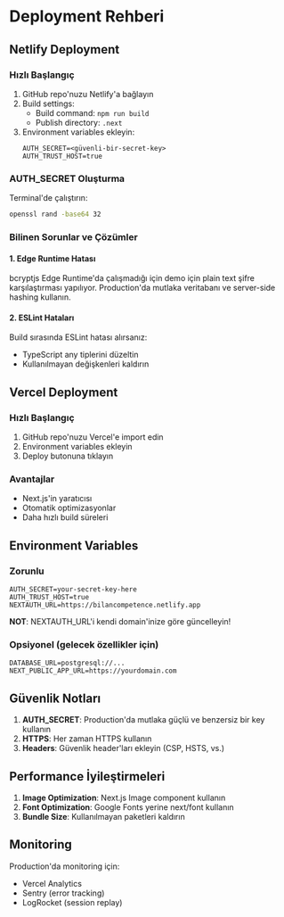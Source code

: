 # Deployment Rehberi

## Netlify Deployment

### Hızlı Başlangıç
1. GitHub repo'nuzu Netlify'a bağlayın
2. Build settings:
   - Build command: `npm run build`
   - Publish directory: `.next`
3. Environment variables ekleyin:
   ```
   AUTH_SECRET=<güvenli-bir-secret-key>
   AUTH_TRUST_HOST=true
   ```

### AUTH_SECRET Oluşturma
Terminal'de çalıştırın:
```bash
openssl rand -base64 32
```

### Bilinen Sorunlar ve Çözümler

#### 1. Edge Runtime Hatası
bcryptjs Edge Runtime'da çalışmadığı için demo için plain text şifre karşılaştırması yapılıyor. Production'da mutlaka veritabanı ve server-side hashing kullanın.

#### 2. ESLint Hataları
Build sırasında ESLint hatası alırsanız:
- TypeScript any tiplerini düzeltin
- Kullanılmayan değişkenleri kaldırın

## Vercel Deployment

### Hızlı Başlangıç
1. GitHub repo'nuzu Vercel'e import edin
2. Environment variables ekleyin
3. Deploy butonuna tıklayın

### Avantajlar
- Next.js'in yaratıcısı
- Otomatik optimizasyonlar
- Daha hızlı build süreleri

## Environment Variables

### Zorunlu
```env
AUTH_SECRET=your-secret-key-here
AUTH_TRUST_HOST=true
NEXTAUTH_URL=https://bilancompetence.netlify.app
```

**NOT**: NEXTAUTH_URL'i kendi domain'inize göre güncelleyin!

### Opsiyonel (gelecek özellikler için)
```env
DATABASE_URL=postgresql://...
NEXT_PUBLIC_APP_URL=https://yourdomain.com
```

## Güvenlik Notları

1. **AUTH_SECRET**: Production'da mutlaka güçlü ve benzersiz bir key kullanın
2. **HTTPS**: Her zaman HTTPS kullanın
3. **Headers**: Güvenlik header'ları ekleyin (CSP, HSTS, vs.)

## Performance İyileştirmeleri

1. **Image Optimization**: Next.js Image component kullanın
2. **Font Optimization**: Google Fonts yerine next/font kullanın
3. **Bundle Size**: Kullanılmayan paketleri kaldırın

## Monitoring

Production'da monitoring için:
- Vercel Analytics
- Sentry (error tracking)
- LogRocket (session replay)